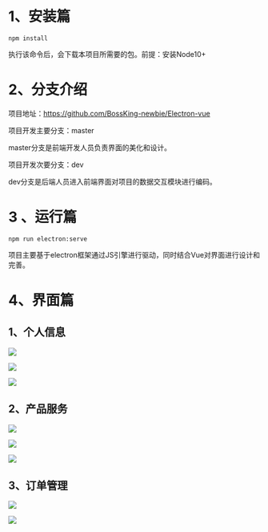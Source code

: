 # 1、安装篇

```node
npm install
```

执行该命令后，会下载本项目所需要的包。前提：安装Node10+

# 2、分支介绍

项目地址：https://github.com/BossKing-newbie/Electron-vue

项目开发主要分支：master

master分支是前端开发人员负责界面的美化和设计。

项目开发次要分支：dev

dev分支是后端人员进入前端界面对项目的数据交互模块进行编码。

# 3 、运行篇

```node
npm run electron:serve
```

项目主要基于electron框架通过JS引擎进行驱动，同时结合Vue对界面进行设计和完善。

# 4、界面篇

## 1、个人信息

![](https://s1.ax1x.com/2020/07/08/UZ4fz9.png)

![](https://s1.ax1x.com/2020/07/08/UZ42iF.png)

![](https://s1.ax1x.com/2020/07/08/UZ4cIU.png)

## 2、产品服务

![](https://s1.ax1x.com/2020/07/08/UZ4WRJ.png)

![](https://s1.ax1x.com/2020/07/08/UZ4RG4.png)

![](https://s1.ax1x.com/2020/07/08/UZ44MR.png)

## 3、订单管理

![](https://s1.ax1x.com/2020/07/08/UZ45s1.png)

![](https://s1.ax1x.com/2020/07/08/UZ4Iqx.png)